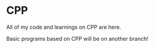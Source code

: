 # CPP
All of my code and learnings on CPP are here.

Basic programs based on CPP will be on another branch!